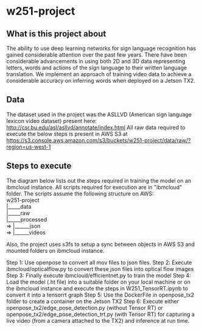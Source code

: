 # w251-project

## What is this project about
The ability to use deep learning networks for sign language recognition has gained considerable attention over the past few years. There have been considerable advancements in using both 2D and 3D data representing letters, words and actions of the sign language to their written language translation. 
We implement an approach of training video data to achieve a considerable accuracy on inferring words when deployed on a Jetson TX2. 

## Data
The dataset used in the project was the ASLLVD (American sign language lexicon video dataset) present here: 
http://csr.bu.edu/asl/asllvd/annotate/index.html
All raw data required to execute the below steps is present in AWS S3 at
https://s3.console.aws.amazon.com/s3/buckets/w251-project/data/raw/?region=us-west-1

## Steps to execute
The diagram below lists out the steps required in training the model on an ibmcloud instance. All scripts required for execution are in "ibmcloud" folder.
The scripts assume the following structure on AWS:  
w251-project  
|_____data  
        |_____raw  
        |_____processed    
=>                          |______json  
=>                          |______videos  

Also, the project uses s3fs to setup a sync between objects in AWS S3 and mounted folders on ibmcloud instance.

Step 1: Use openpose to convert all mov files to json files.
Step 2: Execute ibmcloud/opticalflow.py to convert these json files into optical flow images
Step 3: Finally execute ibmcloud/efficientnet.py to train the model
Step 4: Load the model (.ht file) into a suitable folder on your local machine or on the ibmcloud instance and execute the steps in W251_TensorRT.ipynb to convert it into a tensorrt graph
Step 5: Use the DockerFile in openpose_tx2 folder to create a container on the Jetson TX2
Step 6: Execute either openpose_tx2/edge_pose_detection.py (without Tensor RT) or openpose_tx2/edge_pose_detection_trt.py (with Tensor RT) for capturing a live video (from a camera attached to the TX2) and inference at run time. 
